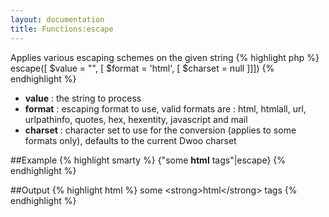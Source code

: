 ```yaml
---
layout: documentation
title: Functions:escape
---
```


Applies various escaping schemes on the given string
{% highlight php %}
escape([ $value = "", [ $format = 'html', [ $charset = null ]]])
{% endhighlight %}

* **value** : the string to process
* **format** : escaping format to use, valid formats are : html, htmlall, url, urlpathinfo, quotes, hex, hexentity, javascript and mail
* **charset** : character set to use for the conversion (applies to some formats only), defaults to the current Dwoo charset

##Example
{% highlight smarty %}
{"some <strong>html</strong> tags"|escape}
{% endhighlight %}

##Output
{% highlight html %}
some &lt;strong&gt;html&lt;/strong&gt; tags
{% endhighlight %}